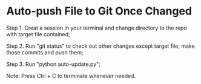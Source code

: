 # Auto-push File to Git Once Changed

Step 1. Creat a session in your terminal and change directory to the repo with target file contained;

Step 2. Run "git status" to check out other changes except target file; make those commits and push them;

Step 3. Run "python auto-update.py";

Note: Press Ctrl + C to terminate whenever needed.
